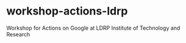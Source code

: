 # workshop-actions-ldrp
Workshop for Actions on Google at LDRP Institute of Technology and Research
